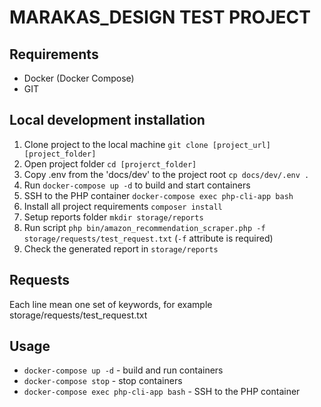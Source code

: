 # MARAKAS_DESIGN TEST PROJECT

## Requirements
* Docker (Docker Compose)
* GIT

## Local development installation
1. Clone project to  the  local machine
`git clone [project_url] [project_folder]`
2. Open  project folder
`cd [projerct_folder]`
3. Copy .env from the 'docs/dev' to the project root `cp docs/dev/.env .`
4. Run `docker-compose up -d` to build and start containers
5. SSH to the PHP container `docker-compose exec php-cli-app bash`
6. Install all project requirements `composer install`
7. Setup reports folder `mkdir storage/reports`
8. Run script `php bin/amazon_recommendation_scraper.php -f storage/requests/test_request.txt` (`-f` attribute is required)
9. Check the generated report in `storage/reports`

## Requests
Each line mean one set of keywords, for example storage/requests/test_request.txt

## Usage
* `docker-compose up -d` - build and run containers
* `docker-compose stop` - stop containers
* `docker-compose exec php-cli-app bash` - SSH to the PHP container